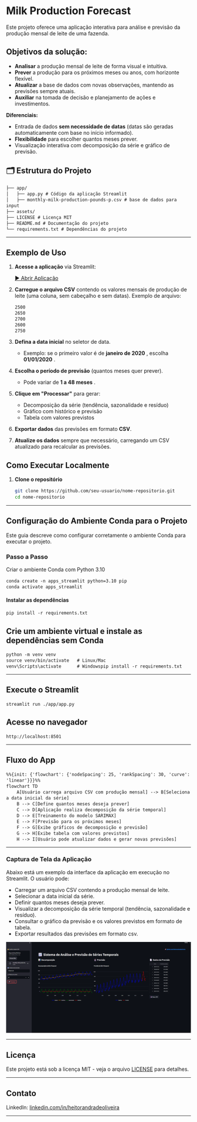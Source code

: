# Milk Production Forecast

Este projeto oferece uma aplicação interativa para análise e previsão da produção mensal de leite de uma fazenda.

## Objetivos da solução:

- **Analisar** a produção mensal de leite de forma visual e intuitiva.
- **Prever** a produção para os próximos meses ou anos, com horizonte flexível.
- **Atualizar** a base de dados com novas observações, mantendo as previsões sempre atuais.
- **Auxiliar** na tomada de decisão e planejamento de ações e investimentos.

**Diferenciais:**

- Entrada de dados **sem necessidade de datas** (datas são geradas automaticamente com base no início informado).
- **Flexibilidade** para escolher quantos meses prever.
- Visualização interativa com decomposição da série e gráfico de previsão.

## 🗂 Estrutura do Projeto

```
├── app/
│   ├── app.py # Código da aplicação Streamlit
│   ├── monthly-milk-production-pounds-p.csv # base de dados para input
├── assets/
├── LICENSE # Licença MIT
├── README.md # Documentação do projeto
└── requirements.txt # Dependências do projeto

```

---

## Exemplo de Uso

1. **Acesse a aplicação** via Streamlit:

   [▶ Abrir Aplicação](https://milk-production-forecast-hao.streamlit.app)

2. **Carregue o arquivo CSV** contendo os valores mensais de produção de leite (uma coluna, sem cabeçalho e sem datas).
   Exemplo de arquivo:

   ```
   2500
   2650
   2700
   2600
   2750
   ```

3. **Defina a data inicial** no seletor de data.

   - Exemplo: se o primeiro valor é de **janeiro de 2020** , escolha **01/01/2020** .

4. **Escolha o período de previsão** (quantos meses quer prever).

   - Pode variar de **1 a 48 meses** .

5. **Clique em "Processar"** para gerar:

   - Decomposição da série (tendência, sazonalidade e resíduo)
   - Gráfico com histórico e previsão
   - Tabela com valores previstos

6. **Exportar dados** das previsões em formato **CSV**.
7. **Atualize os dados** sempre que necessário, carregando um CSV atualizado para recalcular as previsões.

## Como Executar Localmente

1. **Clone o repositório**
   ```bash
   git clone https://github.com/seu-usuario/nome-repositorio.git
   cd nome-repositorio
   ```

---

## Configuração do Ambiente Conda para o Projeto

Este guia descreve como configurar corretamente o ambiente Conda para executar o projeto.

### Passo a Passo

Criar o ambiente Conda com Python 3.10

```
conda create -n apps_streamlit python=3.10 pip
conda activate apps_streamlit
```

#### Instalar as dependências

```
pip install -r requirements.txt
```

## Crie um ambiente virtual e instale as dependências sem Conda

```
python -m venv venv
source venv/bin/activate   # Linux/Mac
venv\Scripts\activate      # Windowspip install -r requirements.txt
```

---

## Execute o Streamlit

```
streamlit run ./app/app.py
```

## Acesse no navegador

```
http://localhost:8501
```

---

## Fluxo do App

```mermaid
%%{init: {'flowchart': {'nodeSpacing': 25, 'rankSpacing': 30, 'curve': 'linear'}}}%%
flowchart TD
    A[Usuário carrega arquivo CSV com produção mensal] --> B[Seleciona a data inicial da série]
    B --> C[Define quantos meses deseja prever]
    C --> D[Aplicação realiza decomposição da série temporal]
    D --> E[Treinamento do modelo SARIMAX]
    E --> F[Previsão para os próximos meses]
    F --> G[Exibe gráficos de decomposição e previsão]
    G --> H[Exibe tabela com valores previstos]
    H --> I[Usuário pode atualizar dados e gerar novas previsões]
```

---

### Captura de Tela da Aplicação

Abaixo está um exemplo da interface da aplicação em execução no Streamlit.
O usuário pode:

- Carregar um arquivo CSV contendo a produção mensal de leite.
- Selecionar a data inicial da série.
- Definir quantos meses deseja prever.
- Visualizar a decomposição da série temporal (tendência, sazonalidade e resíduo).
- Consultar o gráfico da previsão e os valores previstos em formato de tabela.
- Exportar resultados das previsões em formato csv.

<img src="./assets/print_app.png" alt="Interface da Aplicação" width="800"/>

---

## Licença

Este projeto está sob a licença MIT - veja o arquivo [LICENSE](./LICENSE) para detalhes.

---

## Contato

LinkedIn: [linkedin.com/in/heitorandradeoliveira](https://linkedin.com/in/heitorandradeoliveira)

---

